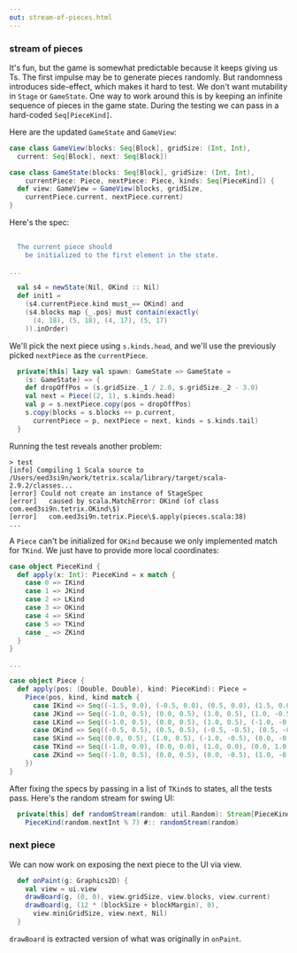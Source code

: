 ```yaml
---
out: stream-of-pieces.html
---
```


### stream of pieces

It's fun, but the game is somewhat predictable because it keeps giving us Ts. The first impulse may be to generate pieces randomly. But randomness introduces side-effect, which makes it hard to test. We don't want mutability in `Stage` or `GameState`. One way to work around this is by keeping an infinite sequence of pieces in the game state. During the testing we can pass in a hard-coded `Seq[PieceKind]`.

Here are the updated `GameState` and `GameView`:

```scala
case class GameView(blocks: Seq[Block], gridSize: (Int, Int),
  current: Seq[Block], next: Seq[Block])

case class GameState(blocks: Seq[Block], gridSize: (Int, Int),
    currentPiece: Piece, nextPiece: Piece, kinds: Seq[PieceKind]) {
  def view: GameView = GameView(blocks, gridSize,
    currentPiece.current, nextPiece.current)
}
```

Here's the spec:

```scala
                                                                              s2"""
  The current piece should
    be initialized to the first element in the state.                         $init1
                                                                              """
...

  val s4 = newState(Nil, OKind :: Nil)
  def init1 =
    (s4.currentPiece.kind must_== OKind) and
    (s4.blocks map {_.pos} must contain(exactly(
      (4, 18), (5, 18), (4, 17), (5, 17)
    )).inOrder)
```

We'll pick the next piece using `s.kinds.head`, and we'll use the previously picked `nextPiece` as the `currentPiece`.

```scala
  private[this] lazy val spawn: GameState => GameState =
    (s: GameState) => {
    def dropOffPos = (s.gridSize._1 / 2.0, s.gridSize._2 - 3.0)
    val next = Piece((2, 1), s.kinds.head)
    val p = s.nextPiece.copy(pos = dropOffPos)
    s.copy(blocks = s.blocks ++ p.current,
      currentPiece = p, nextPiece = next, kinds = s.kinds.tail)
  }
```

Running the test reveals another problem:

```
> test
[info] Compiling 1 Scala source to /Users/eed3si9n/work/tetrix.scala/library/target/scala-2.9.2/classes...
[error] Could not create an instance of StageSpec
[error]   caused by scala.MatchError: OKind (of class com.eed3si9n.tetrix.OKind\$)
[error]   com.eed3si9n.tetrix.Piece\$.apply(pieces.scala:38)
...
```

A `Piece` can't be initialized for `OKind` because we only implemented match for `TKind`. We just have to provide more local coordinates:

```scala
case object PieceKind {
  def apply(x: Int): PieceKind = x match {
    case 0 => IKind
    case 1 => JKind
    case 2 => LKind
    case 3 => OKind
    case 4 => SKind
    case 5 => TKind
    case _ => ZKind
  } 
}

...

case object Piece {
  def apply(pos: (Double, Double), kind: PieceKind): Piece =
    Piece(pos, kind, kind match {
      case IKind => Seq((-1.5, 0.0), (-0.5, 0.0), (0.5, 0.0), (1.5, 0.0))      
      case JKind => Seq((-1.0, 0.5), (0.0, 0.5), (1.0, 0.5), (1.0, -0.5))
      case LKind => Seq((-1.0, 0.5), (0.0, 0.5), (1.0, 0.5), (-1.0, -0.5))
      case OKind => Seq((-0.5, 0.5), (0.5, 0.5), (-0.5, -0.5), (0.5, -0.5))
      case SKind => Seq((0.0, 0.5), (1.0, 0.5), (-1.0, -0.5), (0.0, -0.5))
      case TKind => Seq((-1.0, 0.0), (0.0, 0.0), (1.0, 0.0), (0.0, 1.0))
      case ZKind => Seq((-1.0, 0.5), (0.0, 0.5), (0.0, -0.5), (1.0, -0.5))
    })
}
```

After fixing the specs by passing in a list of `TKind`s to states, all the tests pass. Here's the random stream for swing UI:

```scala
  private[this] def randomStream(random: util.Random): Stream[PieceKind] =
    PieceKind(random.nextInt % 7) #:: randomStream(random)
```

### next piece

We can now work on exposing the next piece to the UI via view.

```scala
  def onPaint(g: Graphics2D) {
    val view = ui.view
    drawBoard(g, (0, 0), view.gridSize, view.blocks, view.current)
    drawBoard(g, (12 * (blockSize + blockMargin), 0),
      view.miniGridSize, view.next, Nil) 
  }
```

`drawBoard` is extracted version of what was originally in `onPaint`.
